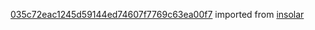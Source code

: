 [035c72eac1245d59144ed74607f7769c63ea00f7](https://github.com/insolar/insolar/commit/035c72eac1245d59144ed74607f7769c63ea00f7) imported from [insolar](https://github.com/insolar/insolar)
